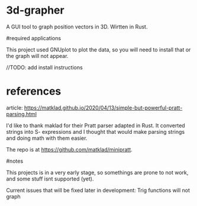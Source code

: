 # 3d-grapher
A GUI tool to graph position vectors in 3D. Wirtten in Rust.


#required applications

This project used GNUplot to plot the data, so you will need to install that
or the graph will not appear.

//TODO: add install instructions

# references 

 article: https://matklad.github.io/2020/04/13/simple-but-powerful-pratt-parsing.html

 
 I'd like to thank maklad for their Pratt parser adapted in Rust. It converted strings into S- expressions and I thought that would make parsing strings and doing math with them easier.

The repo is at https://github.com/matklad/minipratt.


#notes

This projects is in a very early stage, so somethings are prone to not work, and some stuff isnt supported (yet).

Current issues that will be fixed later in development:
Trig functions will not graph
